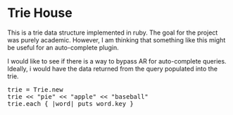 # Trie House

This is a trie data structure implemented in ruby. The goal for the project was purely academic. However, I am thinking that something like this might be useful for an auto-complete plugin.

I would like to see if there is a way to bypass AR for auto-complete queries. Ideally, i would have the data returned from the query populated into the trie.

<pre>
trie = Trie.new
trie << "pie" << "apple" << "baseball"
trie.each { |word| puts word.key }
</pre>
